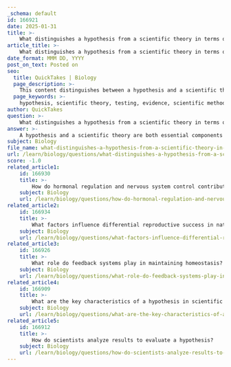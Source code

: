 ```yaml
---
_schema: default
id: 166921
date: 2025-01-31
title: >-
    What distinguishes a hypothesis from a scientific theory in terms of testing and evidence?
article_title: >-
    What distinguishes a hypothesis from a scientific theory in terms of testing and evidence?
date_format: MMM DD, YYYY
post_on_text: Posted on
seo:
  title: QuickTakes | Biology
  page_description: >-
    This content distinguishes between a hypothesis and a scientific theory in terms of their definition, scope, testability, and the types of evidence that support them, highlighting their roles within the scientific method.
  page_keywords: >-
    hypothesis, scientific theory, testing, evidence, scientific method, definition, scope, testability, predictions, controlled experiments, evolution, natural selection, observations, refinement, germ theory of disease, microbiology, epidemiology, scientific inquiry
author: QuickTakes
question: >-
    What distinguishes a hypothesis from a scientific theory in terms of testing and evidence?
answer: >-
    A hypothesis and a scientific theory are both essential components of the scientific method, but they differ significantly in terms of their scope, testability, and the evidence that supports them.\n\n1. **Definition and Scope**:\n   - A **hypothesis** is a specific, testable statement that predicts an outcome based on a particular observation. It is often formulated in response to a question and is narrow in scope. For example, a hypothesis might state, "If plants receive more sunlight, then they will grow taller." This statement can be directly tested through controlled experiments.\n   - A **theory**, on the other hand, is a broader explanation that integrates multiple hypotheses and is supported by a substantial body of evidence. Theories provide a comprehensive framework for understanding complex phenomena and can generate multiple predictions. For instance, the theory of evolution by natural selection explains how species adapt over time and can lead to predictions about how traits may change in response to environmental pressures.\n\n2. **Testability**:\n   - **Hypotheses** are designed to be tested through experimentation or observation. They are formulated to allow scientists to gather evidence that can support or refute them. The testability of a hypothesis is crucial, as it must be possible to conduct experiments or make observations that can confirm or disprove the hypothesis.\n   - **Theories** are also testable, but they are not limited to a single experiment or observation. Instead, they encompass a wide range of evidence and have withstood rigorous testing over time. Theories are continually refined and updated as new evidence emerges, but they remain well-substantiated explanations for observable phenomena.\n\n3. **Evidence**:\n   - A hypothesis is typically supported by initial observations and may be tested in a limited context. The evidence gathered from experiments can either support or refute the hypothesis, leading to further investigation or refinement.\n   - A theory, however, is supported by a vast amount of evidence collected from various studies and experiments over time. For example, the germ theory of disease is supported by extensive research in microbiology and epidemiology, demonstrating the role of pathogens in disease transmission.\n\nIn summary, the key distinction between a hypothesis and a scientific theory lies in their scope and the level of evidence supporting them. Hypotheses are narrow, testable statements predicting specific outcomes, while theories are comprehensive explanations that integrate multiple hypotheses and are supported by extensive evidence. Understanding this distinction is crucial for appreciating the rigor and depth of scientific inquiry.
subject: Biology
file_name: what-distinguishes-a-hypothesis-from-a-scientific-theory-in-terms-of-testing-and-evidence.md
url: /learn/biology/questions/what-distinguishes-a-hypothesis-from-a-scientific-theory-in-terms-of-testing-and-evidence
score: -1.0
related_article1:
    id: 166930
    title: >-
        How do hormonal regulation and nervous system control contribute to biological regulation?
    subject: Biology
    url: /learn/biology/questions/how-do-hormonal-regulation-and-nervous-system-control-contribute-to-biological-regulation
related_article2:
    id: 166934
    title: >-
        What factors influence differential reproductive success in natural selection?
    subject: Biology
    url: /learn/biology/questions/what-factors-influence-differential-reproductive-success-in-natural-selection
related_article3:
    id: 166926
    title: >-
        What role do feedback systems play in maintaining homeostasis?
    subject: Biology
    url: /learn/biology/questions/what-role-do-feedback-systems-play-in-maintaining-homeostasis
related_article4:
    id: 166909
    title: >-
        What are the key characteristics of a hypothesis in scientific investigation?
    subject: Biology
    url: /learn/biology/questions/what-are-the-key-characteristics-of-a-hypothesis-in-scientific-investigation
related_article5:
    id: 166912
    title: >-
        How do scientists analyze results to evaluate a hypothesis?
    subject: Biology
    url: /learn/biology/questions/how-do-scientists-analyze-results-to-evaluate-a-hypothesis
---
```


&nbsp;
